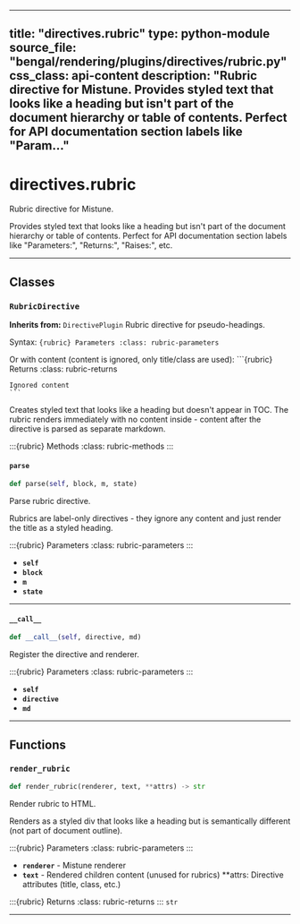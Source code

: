 
---
title: "directives.rubric"
type: python-module
source_file: "bengal/rendering/plugins/directives/rubric.py"
css_class: api-content
description: "Rubric directive for Mistune.  Provides styled text that looks like a heading but isn't part of the document hierarchy or table of contents. Perfect for API documentation section labels like "Param..."
---

# directives.rubric

Rubric directive for Mistune.

Provides styled text that looks like a heading but isn't part of the
document hierarchy or table of contents. Perfect for API documentation
section labels like "Parameters:", "Returns:", "Raises:", etc.

---

## Classes

### `RubricDirective`

**Inherits from:** `DirectivePlugin`
Rubric directive for pseudo-headings.

Syntax:
    ```{rubric} Parameters
    :class: rubric-parameters
    ```

Or with content (content is ignored, only title/class are used):
    ```{rubric} Returns
    :class: rubric-returns

    Ignored content
    ```

Creates styled text that looks like a heading but doesn't appear in TOC.
The rubric renders immediately with no content inside - content after
the directive is parsed as separate markdown.




:::{rubric} Methods
:class: rubric-methods
:::
#### `parse`
```python
def parse(self, block, m, state)
```

Parse rubric directive.

Rubrics are label-only directives - they ignore any content and
just render the title as a styled heading.



:::{rubric} Parameters
:class: rubric-parameters
:::
- **`self`**
- **`block`**
- **`m`**
- **`state`**





---
#### `__call__`
```python
def __call__(self, directive, md)
```

Register the directive and renderer.



:::{rubric} Parameters
:class: rubric-parameters
:::
- **`self`**
- **`directive`**
- **`md`**





---


## Functions

### `render_rubric`
```python
def render_rubric(renderer, text, **attrs) -> str
```

Render rubric to HTML.

Renders as a styled div that looks like a heading but is
semantically different (not part of document outline).



:::{rubric} Parameters
:class: rubric-parameters
:::
- **`renderer`** - Mistune renderer
- **`text`** - Rendered children content (unused for rubrics) **attrs: Directive attributes (title, class, etc.)

:::{rubric} Returns
:class: rubric-returns
:::
`str`




---

